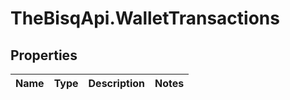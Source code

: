 # TheBisqApi.WalletTransactions

## Properties
Name | Type | Description | Notes
------------ | ------------- | ------------- | -------------


